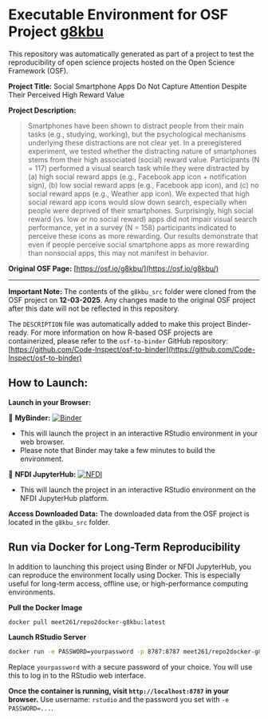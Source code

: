 # Executable Environment for OSF Project [g8kbu](https://osf.io/g8kbu/)

This repository was automatically generated as part of a project to test the reproducibility of open science projects hosted on the Open Science Framework (OSF).

**Project Title:** Social Smartphone Apps Do Not Capture Attention Despite Their Perceived High Reward Value

**Project Description:**
> Smartphones have been shown to distract people from their main tasks (e.g., studying, working), but the psychological mechanisms underlying these distractions are not clear yet. In a  preregistered experiment, we tested whether the distracting nature of smartphones stems from their high associated (social) reward value. Participants (N = 117) performed a visual search task while they were distracted by (a) high social reward apps (e.g., Facebook app icon + notification sign), (b) low social reward apps (e.g., Facebook app icon), and (c) no social reward apps (e.g., Weather app icon). We expected that high social reward app icons would slow down search, especially when people were deprived of their smartphones. Surprisingly, high social reward (vs. low or no social reward) apps did not impair visual search performance, yet in a survey (N = 158) participants indicated to perceive these icons as more rewarding. Our results demonstrate that even if people perceive social smartphone apps as more rewarding than nonsocial apps, this may not manifest in behavior.

**Original OSF Page:** [https://osf.io/g8kbu/](https://osf.io/g8kbu/)

---

**Important Note:** The contents of the `g8kbu_src` folder were cloned from the OSF project on **12-03-2025**. Any changes made to the original OSF project after this date will not be reflected in this repository.

The `DESCRIPTION` file was automatically added to make this project Binder-ready. For more information on how R-based OSF projects are containerized, please refer to the `osf-to-binder` GitHub repository: [https://github.com/Code-Inspect/osf-to-binder](https://github.com/Code-Inspect/osf-to-binder)

## How to Launch:

**Launch in your Browser:**

🚀 **MyBinder:** [![Binder](https://mybinder.org/badge_logo.svg)](https://mybinder.org/v2/gh/code-inspect-binder/osf_g8kbu/HEAD?urlpath=rstudio)

   * This will launch the project in an interactive RStudio environment in your web browser.
   * Please note that Binder may take a few minutes to build the environment.

🚀 **NFDI JupyterHub:** [![NFDI](https://nfdi-jupyter.de/images/nfdi_badge.svg)](https://hub.nfdi-jupyter.de/r2d/gh/code-inspect-binder/osf_g8kbu/HEAD?urlpath=rstudio)

   * This will launch the project in an interactive RStudio environment on the NFDI JupyterHub platform.

**Access Downloaded Data:**
The downloaded data from the OSF project is located in the `g8kbu_src` folder.

## Run via Docker for Long-Term Reproducibility

In addition to launching this project using Binder or NFDI JupyterHub, you can reproduce the environment locally using Docker. This is especially useful for long-term access, offline use, or high-performance computing environments.

**Pull the Docker Image**

```bash
docker pull meet261/repo2docker-g8kbu:latest
```

**Launch RStudio Server**

```bash
docker run -e PASSWORD=yourpassword -p 8787:8787 meet261/repo2docker-g8kbu
```
Replace `yourpassword` with a secure password of your choice. You will use this to log in to the RStudio web interface.

**Once the container is running, visit `http://localhost:8787` in your browser.**
Use username: `rstudio` and the password you set with `-e PASSWORD=...`.
